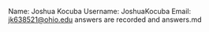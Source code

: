Name: Joshua Kocuba
Username: JoshuaKocuba
Email: jk638521@ohio.edu
answers are recorded and answers.md
